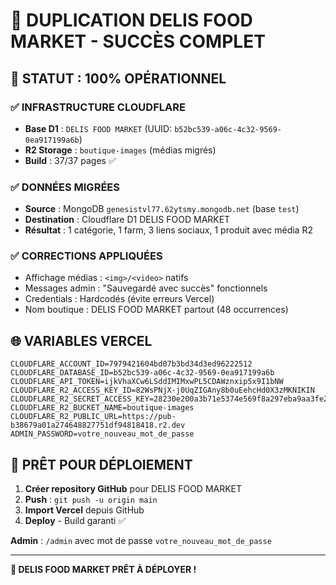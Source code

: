 # 🎉 DUPLICATION DELIS FOOD MARKET - SUCCÈS COMPLET

## 🚀 STATUT : 100% OPÉRATIONNEL

### ✅ INFRASTRUCTURE CLOUDFLARE
- **Base D1** : `DELIS FOOD MARKET` (UUID: `b52bc539-a06c-4c32-9569-0ea917199a6b`)
- **R2 Storage** : `boutique-images` (médias migrés)
- **Build** : 37/37 pages ✅

### ✅ DONNÉES MIGRÉES
- **Source** : MongoDB `genesistvl77.62ytsmy.mongodb.net` (base `test`)
- **Destination** : Cloudflare D1 DELIS FOOD MARKET
- **Résultat** : 1 catégorie, 1 farm, 3 liens sociaux, 1 produit avec média R2

### ✅ CORRECTIONS APPLIQUÉES
- Affichage médias : `<img>/<video>` natifs
- Messages admin : "Sauvegardé avec succès" fonctionnels
- Credentials : Hardcodés (évite erreurs Vercel)
- Nom boutique : DELIS FOOD MARKET partout (48 occurrences)

## 🌐 VARIABLES VERCEL

```env
CLOUDFLARE_ACCOUNT_ID=7979421604bd07b3bd34d3ed96222512
CLOUDFLARE_DATABASE_ID=b52bc539-a06c-4c32-9569-0ea917199a6b
CLOUDFLARE_API_TOKEN=ijkVhaXCw6LSddIMIMxwPL5CDAWznxip5x9I1bNW
CLOUDFLARE_R2_ACCESS_KEY_ID=82WsPNjX-j0UqZIGAny8b0uEehcHd0X3zMKNIKIN
CLOUDFLARE_R2_SECRET_ACCESS_KEY=28230e200a3b71e5374e569f8a297eba9aa3fe2e1097fdf26e5d9e340ded709d
CLOUDFLARE_R2_BUCKET_NAME=boutique-images
CLOUDFLARE_R2_PUBLIC_URL=https://pub-b38679a01a274648827751df94818418.r2.dev
ADMIN_PASSWORD=votre_nouveau_mot_de_passe
```

## 🎯 PRÊT POUR DÉPLOIEMENT

1. **Créer repository GitHub** pour DELIS FOOD MARKET
2. **Push** : `git push -u origin main`
3. **Import Vercel** depuis GitHub
4. **Deploy** - Build garanti ✅

**Admin** : `/admin` avec mot de passe `votre_nouveau_mot_de_passe`

---

**🎉 DELIS FOOD MARKET PRÊT À DÉPLOYER !**